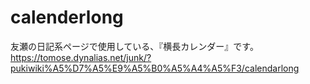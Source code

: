 # calenderlong

友瀬の日記系ページで使用している、『横長カレンダー』です。
https://tomose.dynalias.net/junk/?pukiwiki%A5%D7%A5%E9%A5%B0%A5%A4%A5%F3/calendarlong
